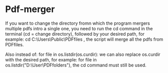 # Pdf-merger

If you want to change the directory fromn which the program mergers multiple pdfs intro a single one, you need to run the cd command in the terminal (cd = change directory), followed by your desired path, for example: cd C:\Users\Public\PDFfiles , the script will merge all the pdfs from PDFfiles.

Also instead of: for file in os.listdir(os.curdir): we can also replace os.curdir with the desired path, for example: for file in os.listdir("D:\User\PDFfolders"),
the cd command must still be used.
